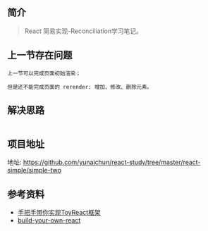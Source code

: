 ## 简介

> React 简易实现-Reconciliation学习笔记。

## 上一节存在问题

```text
上一节可以完成页面初始渲染；

但是还不能完成页面的 rerender: 增加、修改、删除元素。
```

## 解决思路

```text

```

## 项目地址

地址: https://github.com/yunaichun/react-study/tree/master/react-simple/simple-two

## 参考资料

- [手把手带你实现ToyReact框架](https://u.geekbang.org/lesson/50)
- [build-your-own-react](https://pomb.us/build-your-own-react/)
